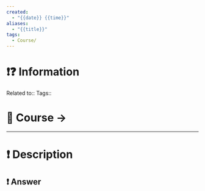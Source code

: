 ```yaml
---
created:
  - "{{date}} {{time}}"
aliases:
  - "{{title}}"
tags:
  - Course/
---
```


# ❗❓ Information
Related to:: 
Tags:: 

# 🌌 Course -> 
---

# ❗ Description

 
## ❗ Answer